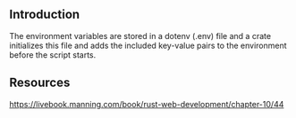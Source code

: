 ## Introduction

The environment variables are stored in a dotenv (.env) file and a crate initializes this file and adds the included key-value pairs to the environment before the script starts.

## Resources

<https://livebook.manning.com/book/rust-web-development/chapter-10/44>
